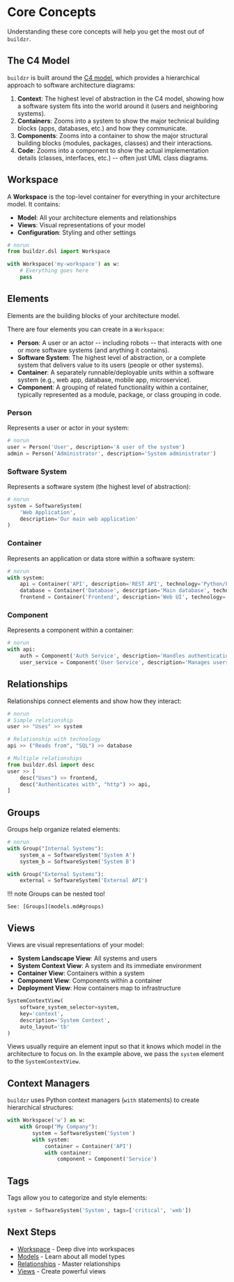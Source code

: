 # Core Concepts

Understanding these core concepts will help you get the most out of `buildzr`.

## The C4 Model

`buildzr` is built around the [C4 model](https://c4model.com/), which provides a hierarchical approach to software architecture diagrams:

1. **Context**: The highest level of abstraction in the C4 model, showing how a software system fits into the world around it (users and neighboring systems).
2. **Containers**: Zooms into a system to show the major technical building blocks (apps, databases, etc.) and how they communicate.
3. **Components**: Zooms into a container to show the major structural building blocks (modules, packages, classes) and their interactions.
4. **Code**: Zooms into a component to show the actual implementation details (classes, interfaces, etc.) -- often just UML class diagrams.

## Workspace

A **Workspace** is the top-level container for everything in your architecture model. It contains:

- **Model**: All your architecture elements and relationships
- **Views**: Visual representations of your model
- **Configuration**: Styling and other settings

```python
# norun
from buildzr.dsl import Workspace

with Workspace('my-workspace') as w:
    # Everything goes here
    pass
```

## Elements

Elements are the building blocks of your architecture model.

There are four elements you can create in a `Workspace`:

- **Person**: A user or an actor -- including robots -- that interacts with one or more software systems (and anything it contains).
- **Software System**: The highest level of abstraction, or a complete system that delivers value to its users (people or other systems).
- **Container**: A separately runnable/deployable units within a software system (e.g., web app, database, mobile app, microservice).
- **Component**: A grouping of related functionality within a container, typically represented as a module, package, or class grouping in code.

### Person

Represents a user or actor in your system:

```python
# norun
user = Person('User', description='A user of the system')
admin = Person('Administrator', description='System administrator')
```

### Software System

Represents a software system (the highest level of abstraction):

```python
# norun
system = SoftwareSystem(
    'Web Application',
    description='Our main web application'
)
```

### Container

Represents an application or data store within a software system:

```python
# norun
with system:
    api = Container('API', description='REST API', technology='Python/FastAPI')
    database = Container('Database', description='Main database', technology='PostgreSQL')
    frontend = Container('Frontend', description='Web UI', technology='React')
```

### Component

Represents a component within a container:

```python
# norun
with api:
    auth = Component('Auth Service', description='Handles authentication')
    user_service = Component('User Service', description='Manages users')
```

## Relationships

Relationships connect elements and show how they interact:

```python
# norun
# Simple relationship
user >> "Uses" >> system

# Relationship with technology
api >> ("Reads from", "SQL") >> database

# Multiple relationships
from buildzr.dsl import desc
user >> [
    desc("Uses") >> frontend,
    desc("Authenticates with", "http") >> api,
]
```

## Groups

Groups help organize related elements:

```python
# norun
with Group("Internal Systems"):
    system_a = SoftwareSystem('System A')
    system_b = SoftwareSystem('System B')

with Group("External Systems"):
    external = SoftwareSystem('External API')
```

!!! note
    Groups can be nested too!

    See: [Groups](models.md#groups)

## Views

Views are visual representations of your model:

- **System Landscape View**: All systems and users
- **System Context View**: A system and its immediate environment
- **Container View**: Containers within a system
- **Component View**: Components within a container
- **Deployment View**: How containers map to infrastructure

```python
SystemContextView(
    software_system_selector=system,
    key='context',
    description='System Context',
    auto_layout='tb'
)
```

Views usually require an element input so that it knows which model in the architecture to focus on. In the example above, we pass the `system` element to the `SystemContextView`.

## Context Managers

`buildzr` uses Python context managers (`with` statements) to create hierarchical structures:

```python
with Workspace('w') as w:
    with Group("My Company"):
        system = SoftwareSystem('System')
        with system:
            container = Container('API')
            with container:
                component = Component('Service')
```

## Tags

Tags allow you to categorize and style elements:

```python
system = SoftwareSystem('System', tags=['critical', 'web'])
```

## Next Steps

- [Workspace](workspace.md) - Deep dive into workspaces
- [Models](models.md) - Learn about all model types
- [Relationships](relationships.md) - Master relationships
- [Views](views.md) - Create powerful views

